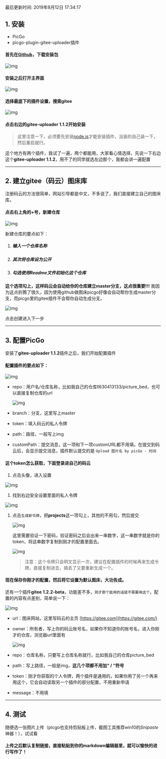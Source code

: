 最后更新时间: 2019年8月12日 17:34:17

## 1. 安装

- PicGo
- picgo-plugin-gitee-uploader插件

#### 首先在[Github](https://github.com/Molunerfinn/PicGo)，下载安装包

![img](/static/img/PicGo+Gitee做图床/1.jpg)

#### 安装之后打开主界面

![img](/static/img/PicGo+Gitee做图床/2.jpg)

#### 选择最底下的插件设置，搜索**gitee**

![img](/static/img/PicGo+Gitee做图床/3.jpg)

#### 点击右边的gitee-uploader 1.1.2开始安装

> 这里注意一下，必须要先安装[node.js](http://nodejs.cn/download/)才能安装插件，没装的自己装一下，然后重启就行。

这个地方有两个插件，我试了一遍，两个都能用，大家看心情选择，先说一下右边这个**gitee-uploader 1.1.2**，用不了的同学就选左边那个，我都会讲一遍配置

------

## 2. 建立gitee（码云）图床库

注册码云的方法很简单，网站引导都是中文，不多说了，我们直接建立自己的图床库。

#### 点击右上角的+号，新建仓库

![img](/static/img/PicGo+Gitee做图床/4.jpg)

新建仓库的要点如下：

1. ##### 输入一个仓库名称

2. ##### 其次将仓库设为公开

3. ##### 勾选使用Readme文件初始化这个仓库

**这个选项勾上，这样码云会自动给你的仓库建立master分支，这点很重要!!!** 我因为这点折腾了很久，因为使用github做图床picgo好像会自动帮你生成master分支，而picgo里的gitee插件不会帮你自动生成分支。

![img](/static/img/PicGo+Gitee做图床/5.jpg)

点击创建进入下一步

------

## 3. 配置PicGo

安装了**gitee-uploader 1.1.2**插件之后，我们开始配置插件

#### 配置插件的要点如下：

![img](/static/img/PicGo+Gitee做图床/6.jpg)

- repo：用户名/仓库名称，比如我自己的仓库ll630413133/picture_bed，也可以直接复制仓库的url

  ![img](/static/img/PicGo+Gitee做图床/7.jpg)

- branch：分支，这里写上master
- token：填入码云的私人令牌
- path：路径，一般写上img
- customPath：提交消息，这一项和下一项customURL都不用填。在提交到码云后，会显示提交消息，插件默认提交的是 `Upload 图片名 by picGo - 时间`

#### 这个token怎么获取，下面登录进自己的码云

1. 点击头像，进入设置

![img](/static/img/PicGo+Gitee做图床/8.jpg)

1. 找到右边安全设置里面的私人令牌

![img](/static/img/PicGo+Gitee做图床/9.jpg)

1. 点击`生成新令牌`，把**projects**这一项勾上，其他的不用勾，然后提交

   ![img](/static/img/PicGo+Gitee做图床/10.jpg)

   这里需要验证一下密码，验证密码之后会出来一串数字，这一串数字就是你的token，将这串数字复制到刚才的配置里面去。

   ![img](/static/img/PicGo+Gitee做图床/11.jpg)

   > 注意：这个令牌只会明文显示一次，建议在配置插件的时候再来生成令牌，直接复制进去，搞丢了又要重新生成一个。

#### 现在保存你刚才的配置，然后将它设置为默认图床，大功告成。

还有一个插件**gitee 1.2.2-beta**，功能差不多，`刚才那个能用的话就不需要用这个`，配置的内容有点差别，简单说一下：

![img](/static/img/PicGo+Gitee做图床/12.jpg)

- url：图床网站，这里写码云的主页 [https://gitee.com](https://gitee.com/)

- owner：所有者，写上你的码云账号名，如果你不知道你的账号名，进入你刚才的仓库，浏览器url里面有

  ![img](/static/img/PicGo+Gitee做图床/13.jpg)

- repo：仓库名称，只要写上仓库名称就行，比如我自己的仓库picture_bed

- path：写上路径，一般是img，**这几个项都不用加“ / “符号**

- token：刚才你获取的个人令牌，两个插件是通用的，如果你用了另一个再来用这个，它会自动读取另一个插件的部分配置，不用重新申请

- message：不用填

------

## 4. 测试

随便选一张图片上传（picgo也支持剪贴板上传，截图工具推荐win10的*Snipaste*神器！），试试看

#### 上传之后默认复制链接，直接粘贴到你的markdown编辑器里，就可以愉快的进行写作了！

